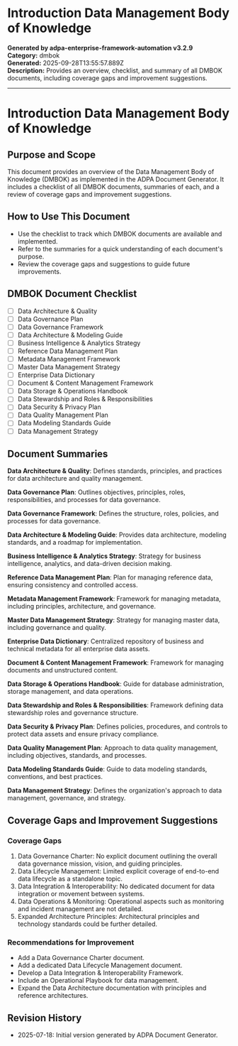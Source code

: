# Introduction Data Management Body of Knowledge

**Generated by adpa-enterprise-framework-automation v3.2.9**  
**Category:** dmbok  
**Generated:** 2025-09-28T13:55:57.889Z  
**Description:** Provides an overview, checklist, and summary of all DMBOK documents, including coverage gaps and improvement suggestions.

---

# Introduction Data Management Body of Knowledge

## Purpose and Scope
This document provides an overview of the Data Management Body of Knowledge (DMBOK) as implemented in the ADPA Document Generator. It includes a checklist of all DMBOK documents, summaries of each, and a review of coverage gaps and improvement suggestions.

## How to Use This Document
- Use the checklist to track which DMBOK documents are available and implemented.
- Refer to the summaries for a quick understanding of each document's purpose.
- Review the coverage gaps and suggestions to guide future improvements.

## DMBOK Document Checklist
- [ ] Data Architecture & Quality
- [ ] Data Governance Plan
- [ ] Data Governance Framework
- [ ] Data Architecture & Modeling Guide
- [ ] Business Intelligence & Analytics Strategy
- [ ] Reference Data Management Plan
- [ ] Metadata Management Framework
- [ ] Master Data Management Strategy
- [ ] Enterprise Data Dictionary
- [ ] Document & Content Management Framework
- [ ] Data Storage & Operations Handbook
- [ ] Data Stewardship and Roles & Responsibilities
- [ ] Data Security & Privacy Plan
- [ ] Data Quality Management Plan
- [ ] Data Modeling Standards Guide
- [ ] Data Management Strategy

## Document Summaries

**Data Architecture & Quality**: Defines standards, principles, and practices for data architecture and quality management.

**Data Governance Plan**: Outlines objectives, principles, roles, responsibilities, and processes for data governance.

**Data Governance Framework**: Defines the structure, roles, policies, and processes for data governance.

**Data Architecture & Modeling Guide**: Provides data architecture, modeling standards, and a roadmap for implementation.

**Business Intelligence & Analytics Strategy**: Strategy for business intelligence, analytics, and data-driven decision making.

**Reference Data Management Plan**: Plan for managing reference data, ensuring consistency and controlled access.

**Metadata Management Framework**: Framework for managing metadata, including principles, architecture, and governance.

**Master Data Management Strategy**: Strategy for managing master data, including governance and quality.

**Enterprise Data Dictionary**: Centralized repository of business and technical metadata for all enterprise data assets.

**Document & Content Management Framework**: Framework for managing documents and unstructured content.

**Data Storage & Operations Handbook**: Guide for database administration, storage management, and data operations.

**Data Stewardship and Roles & Responsibilities**: Framework defining data stewardship roles and governance structure.

**Data Security & Privacy Plan**: Defines policies, procedures, and controls to protect data assets and ensure privacy compliance.

**Data Quality Management Plan**: Approach to data quality management, including objectives, standards, and processes.

**Data Modeling Standards Guide**: Guide to data modeling standards, conventions, and best practices.

**Data Management Strategy**: Defines the organization's approach to data management, governance, and strategy.

## Coverage Gaps and Improvement Suggestions

### Coverage Gaps
1. Data Governance Charter: No explicit document outlining the overall data governance mission, vision, and guiding principles.
2. Data Lifecycle Management: Limited explicit coverage of end-to-end data lifecycle as a standalone topic.
3. Data Integration & Interoperability: No dedicated document for data integration or movement between systems.
4. Data Operations & Monitoring: Operational aspects such as monitoring and incident management are not detailed.
5. Expanded Architecture Principles: Architectural principles and technology standards could be further detailed.

### Recommendations for Improvement
- Add a Data Governance Charter document.
- Add a dedicated Data Lifecycle Management document.
- Develop a Data Integration & Interoperability Framework.
- Include an Operational Playbook for data management.
- Expand the Data Architecture documentation with principles and reference architectures.

## Revision History
- 2025-07-18: Initial version generated by ADPA Document Generator.
